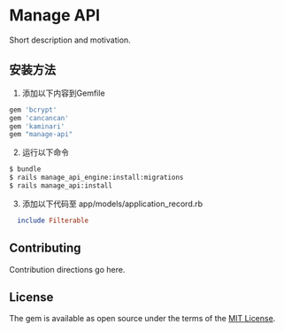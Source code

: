 # Manage API

Short description and motivation.

## 安装方法

1. 添加以下内容到Gemfile

```ruby
gem 'bcrypt'
gem 'cancancan'
gem 'kaminari'
gem "manage-api"

```

2. 运行以下命令

```bash
$ bundle
$ rails manage_api_engine:install:migrations
$ rails manage_api:install
```

3. 添加以下代码至 app/models/application_record.rb

```ruby
  include Filterable
```

## Contributing

Contribution directions go here.

## License

The gem is available as open source under the terms of the [MIT License](https://opensource.org/licenses/MIT).
